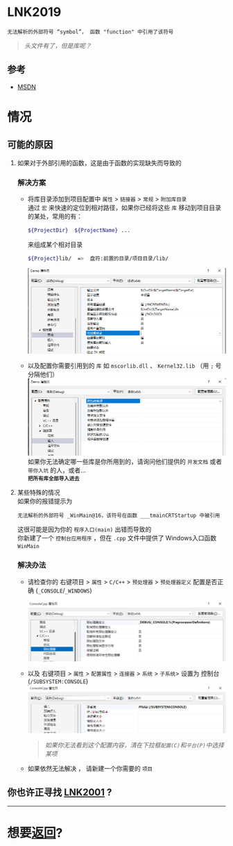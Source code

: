 # LNK2019
```
无法解析的外部符号 “symbol”， 函数 "function" 中引用了该符号
```
> *头文件有了，但是库呢？*

## 参考

+ [MSDN](https://learn.microsoft.com/zh-cn/cpp/error-messages/tool-errors/linker-tools-error-lnk2019?view=msvc-140)

# 情况

## 可能的原因
1. 如果对于外部引用的函数，这是由于函数的实现缺失而导致的   
    ### 解决方案
    +  将库目录添加到项目配置中 `属性` > `链接器` > `常规` > `附加库目录`   
        通过 `宏` 来快速的定位到相对路径，如果你已经将这些 `库` 移动到项目目录的某处，常用的有：
        ``` sh 
        ${ProjectDir}  ${ProjectName} ...
        ```
        来组成某个相对目录
        ``` sh
        ${Project}lib/  =>  盘符:前置的目录/项目目录/lib/
        ```
        ![附加库目录](P1.png)   

    + 以及配置你需要引用到的 `库` 如 `mscorlib.dll` 、 `Kernel32.lib` （用 `;` 号分隔他们）
        ![附加依赖项](P2.png)    
        如果你无法确定哪一些库是你所用到的，请询问他们提供的 `开发文档` 或者 `带你入坑` 的人，或者...    
        **`把所有库全部导入进去`**   

2.  某些特殊的情况  
    如果你的报错提示为
    ``` 
    无法解析的外部符号 _WinMain@16，该符号在函数 ___tmainCRTStartup 中被引用
    ```
    这很可能是因为你的 `程序入口(main)` 出错而导致的  
    你新建了一个 `控制台应用程序` ，但在 `.cpp` 文件中提供了 Windows入口函数 `WinMain` 
    
    ### 解决办法
    + 请检查你的 右键项目 > `属性` > `C/C++` > `预处理器` > `预处理器定义` 配置是否正确 (`_CONSOLE`/`_WINDOWS`)

        ![预处理器定义](P3.png)

    + 以及 右键项目 > `属性` > `配置属性` > `连接器` > `系统`  > `子系统`> 设置为  控制台 (`/SUBSYSTEM:CONSOLE`)
        ![子系统](P4.png)

        > *如果你无法看到这个配置内容，清在下拉框`配置(C)`和`平台(P)`中选择某项*

    + 如果依然无法解决 ， 请新建一个你需要的 `项目`
    

## 你也许正寻找 [LNK2001](../LNK2001/README.md) ?

---

# 想要[返回](../README.md)?
